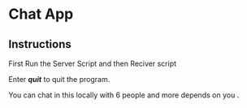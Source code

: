 # Chat App

## Instructions
 First Run the Server Script and then Reciver script
 
 Enter ***quit*** to quit the program.
 
 You can chat in this locally with 6 people and more depends on you .
